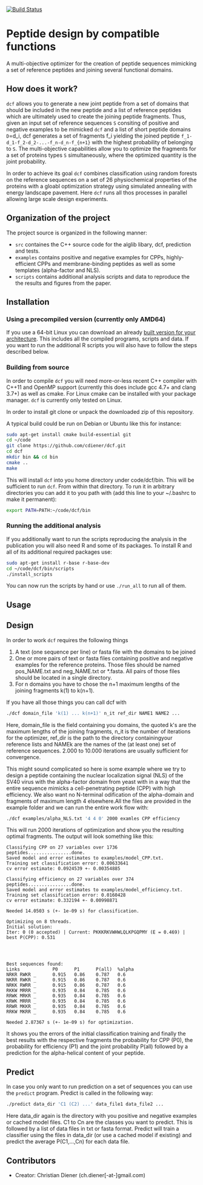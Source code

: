 [![Build Status](https://travis-ci.org/cdiener/dcf.svg?branch=master)](https://travis-ci.org/cdiener/dcf)

Peptide design by compatible functions
======================================

A multi-objective optimizer for the creation of peptide sequences mimicking
a set of reference peptides and joining several functional domains.


How does it work?
-----------------

`dcf` allows you to generate a new joint peptide from a set of domains that
should be included in the new peptide and a list of reference peptides which are
ultimately used to create the joining peptide fragments. Thus, given an input set
of reference sequences `S` consiting of positive and negative examples to be mimicked
`dcf` and a list of short peptide domains `D`=d_i, dcf generates a set of fragments f_i
yielding the joined peptide `f_1-d_1-f_2-d_2-...-f_n-d_n-f_{n+1}` with the 
highest probability of belonging to `S`. The multi-objective capabilities allow you 
to optimize the fragments for a set of proteins types `S` simultaneously, where
the optimized quantity is the joint probability.

In order to achieve its goal `dcf` combines classification using random forests 
on the reference sequences on a set of 26 physiochemical properties of the proteins 
with a gloabl optimization strategy using simulated annealing with energy landscape
pavement. Here `dcf` runs all thos processes in parallel allowing large scale
design experiments.

Organization of the project
---------------------------

The project source is organized in the following manner:
- `src` containes the C++ source code for the alglib libary, dcf, prediction
   and tests.
- `examples` contains positive and negative examples for CPPs, highly-efficient
   CPPs and membrane-binding peptides as well as some templates (alpha-factor 
   and NLS).
- `scripts` contains additional analysis scripts and data to reproduce the
  the results and figures from the paper.


Installation
------------

### Using a precompiled version (currently only AMD64)

If you use a 64-bit Linux you can download an already [built version for your
architecture](https://github.com/cdiener/dcf/releases). This includes all the
compiled programs, scripts and data. If you want to run the additional
R scripts you will also have to follow the steps described below.

### Building from source

In order to compile `dcf` you will need more-or-less recent C++ compiler with 
C++11 and OpenMP support (currently this does include gcc 4.7+ and clang 3.7+) 
as well as cmake. For Linux cmake can be installed with your package manager. 
`dcf` is currently only tested on Linux.

In order to install git clone or unpack the downloaded zip of this repository.

A typical build could be run on Debian or Ubuntu like this for instance:

```bash
sudo apt-get install cmake build-essential git
cd ~/code
git clone https://github.com/cdiener/dcf.git 
cd dcf
mkdir bin && cd bin
cmake ..
make
```

This will install `dcf` into you home directory under code/dcf/bin. This will
be sufficient to run `dcf`. From within that directory. To run it in arbitrary 
directories you can add it to you path with (add this line to your 
~/.bashrc to make it permanent):

```bash
export PATH=PATH:~/code/dcf/bin
``` 

### Running the additional analysis

If you additionally want to run the scripts reproducing
the analysis in the publication you will also need R and some of its packages.
To install R and all of its additional required packages use:

```bash
sudo apt-get install r-base r-base-dev
cd ~/code/dcf/bin/scripts
./install_scripts
```

You can now run the scripts by hand or use `./run_all` to run all of them.

Usage
-----

## Design

In order to work `dcf` requires the following things

1. A text (one sequence per line) or fasta file with the domains to be joined
2. One or more pairs of text or fasta files containing positive and negative 
   examples for the reference proteins. Those files should be named pos_NAME.txt
   and neg_NAME.txt or *.fasta. All pairs of those files should be located in a
   single directory.
3. For n domains you have to chose the n+1 maximum lengths of the joining 
   fragments k(1) to k(n+1).

If you have all those things you can call dcf with
```bash
./dcf domain_file 'k(1) ... k(n+1)' n_it ref_dir NAME1 NAME2 ...
``` 

Here, domain_file is the field containing you domains, the quoted k's are the 
maximum lengths of the joining fragments, n_it is the number of iterations for 
the optimizer, ref_dir is the path to the directory containingyour reference 
lists and NAMEk are the names of the (at least one) set of reference sequences. 
2.000 to 10.000 iterations are usually sufficient for convergence. 

This might sound complicated so here is some example where we try to design a peptide 
containing the nuclear localization signal (NLS) of the SV40 virus with the 
alpha-factor domain from yeast with in a way that the entire sequence mimicks a 
cell-penetrating peptide (CPP) with high efficiency. We also want no N-terminal 
odification of the alpha-domain and fragments of maximum length 4 elsewhere.All 
the files are provided in the example folder and we can run the entire work 
flow with:

```bash
./dcf examples/alpha_NLS.txt '4 4 0' 2000 examles CPP efficiency
```

This will run 2000 iterations of optimization and show you the resulting
optimal fragments. The output will look something like this:

```
Classifying CPP on 27 variables over 1736 peptides................done.
Saved model and error estimates to examples/model_CPP.txt.
Training set classification error: 0.00633641
cv error estimate: 0.0924539 +- 0.00354885

Classifying efficiency on 27 variables over 374 peptides................done.
Saved model and error estimates to examples/model_efficiency.txt.
Training set classification error: 0.0160428
cv error estimate: 0.332194 +- 0.00998871

Needed 14.0503 s (+- 1e-09 s) for classification.

Optimizing on 8 threads.
Initial solution:
Iter: 0 (0 accepted) | Current: PKKKRKVWHWLQLKPGQPMY (E = 0.469) | best P(CPP): 0.531




Best sequences found: 
Links            P0      P1      P(all)  %alpha
NRKR RWKR _      0.915   0.86    0.787   0.6
NKRR RWKR _      0.915   0.86    0.787   0.6
NRKK RWRR _      0.915   0.86    0.787   0.6
RKKW MRRR _      0.935   0.84    0.785   0.6
RRWK MRKR _      0.935   0.84    0.785   0.6
KRWK MRRR _      0.935   0.84    0.785   0.6
RRWR MKKR _      0.935   0.84    0.785   0.6
RRKW MKRR _      0.935   0.84    0.785   0.6

Needed 2.87367 s (+- 1e-09 s) for optimization.
```

It shows you the errors of the initial classification training and finally the
best results with the respective fragments the probability for CPP (P0), the probability
for efficiency (P1) and the joint probability P(all) followed by a prediction for the
alpha-helical content of your peptide.

## Predict

In case you only want to run prediction on a set of sequences you can use the
`predict` program. Predict is called in the following way:

```bash
./predict data_dir 'C1 (C2) ...' data_file1 data_file2 ...
```

Here data_dir again is the directory with you positive and negative examples or
cached model files. C1 to Cn are the classes you want to predict. This is followed
by a list of data files in txt or fasta format. Predict will train a classifier
using the files in data_dir (or use a cached model if existing) and predict the average
P(C1,...,Cn) for each data file.

Contributors
------------

* Creator: Christian Diener (ch.diener[-at-]gmail.com)
